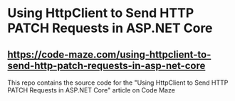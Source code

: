 # Using HttpClient to Send HTTP PATCH Requests in ASP.NET Core
## https://code-maze.com/using-httpclient-to-send-http-patch-requests-in-asp-net-core
This repo contains the source code for the "Using HttpClient to Send HTTP PATCH Requests in ASP.NET Core" article on Code Maze
